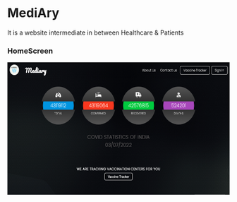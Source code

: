 # MediAry
It is a website intermediate in between Healthcare &amp; Patients

### HomeScreen
<img src="/img/HomeScreenShot.png" height = 300px align='center'>
